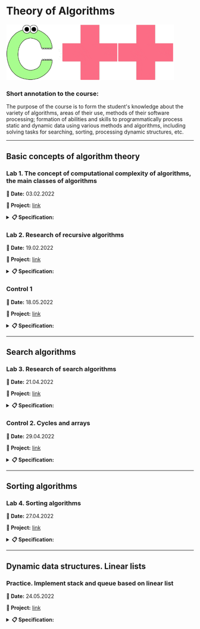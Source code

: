 # **Theory of Algorithms**

<img src="img/c.gif" height="150" alt="c"><img src="img/plus.gif" height="150" alt="+"><img src="img/plus.gif" height="150" alt="+">

### **Short annotation to the course:**

The purpose of the course is to form the student's knowledge about the variety of algorithms, areas of their use, methods of their software processing; formation of abilities and skills to programmatically process static and dynamic data using various methods and algorithms, including solving tasks for searching, sorting, processing dynamic structures, etc.

---

## **Basic concepts of algorithm theory**

### **Lab 1.** The concept of computational complexity of algorithms, the main classes of algorithms

**📅 Date:** 03.02.2022

**📁 Project:** [link](lab-01/main.cpp)

<details>
<summary><b>📋 Specification:</b></summary>
The coordinates of three points of the plane are given. Check if they form a right triangle.
</details>

### **Lab 2.** Research of recursive algorithms

**📅 Date:** 19.02.2022

**📁 Project:** [link](lab-02)

<details>
<summary><b>📋 Specification:</b></summary>

Calculate the value of y by decomposing the function ƒ(x) into a Taylor series. Develop programs according to the algorithm using a recursive function and without using a recursive function.

| y              | ƒ(x)   |
| -------------- | ------ |
| (x+3) / sin(x) | sin(x) |

</details>

### **Control 1**

**📅 Date:** 18.05.2022

**📁 Project:** [link](control-01/main.cpp)

<details>
<summary><b>📋 Specification:</b></summary>

Calculate the expression:

w = |cos(x) - cos(y)<sup>1 + 2sin<sup>2</sup>(y)</sup>| \* (1 + z + z<sup>2</sup> / 2 + z<sup>4</sup> / 4

if x = 0.4 _ 10<sup>4</sup>, y = -0.875, z = -0.475 _ 10<sup>-3</sup>, w = 1.9873)

</details>

---

## **Search algorithms**

### **Lab 3.** Research of search algorithms

**📅 Date:** 21.04.2022

**📁 Project:** [link](lab-03/main.cpp)

<details>
<summary><b>📋 Specification:</b></summary>

1. For a given table, implement search algorithms using the specified methods.

2. Determine the number of comparisons when performing different algorithms.

Note: Input arrays of integers contain 500 elements with random numbers with values from 0 to N - 1. N = 1000.

| The purpose of the search                                                            |
| ------------------------------------------------------------------------------------ |
| Number of elements from 0 to N - 1 in the array B. Search algorithms: linear, binary |

</details>

### **Control 2. Cycles and arrays**

**📅 Date:** 29.04.2022

**📁 Project:** [link](control-02/main.cpp)

<details>
<summary><b>📋 Specification:</b></summary>

1. Write a program that does the following: the user enters his year of birth and the program displays the word "Hello" as many times as he is old.
2. Write a program that generates and displays an array of 10 random numbers in the range -100 to 100, displays the index of the third negative element.

</details>

---

## **Sorting algorithms**

### **Lab 4.** Sorting algorithms

**📅 Date:** 27.04.2022

**📁 Project:** [link](lab-04/main.cpp)

<details>
<summary><b>📋 Specification:</b></summary>

1. Generate an array of dimension 1000 elements:

   - sorted by ascending;
   - with random elements from 0 to 1000;
   - sorted in descending order.

2. For the data of table to implement algorithms of sorting in ascending order, receiving the following variables:

   - number of comparisons;
   - number of exchanges.

3. The results of the experiment are presented in the form of a table.

| Method 1         | Method 2          | Method 3       |
| ---------------- | ----------------- | -------------- |
| "Bubbles" method | Sort by selection | Shell's method |

</details>

---

## **Dynamic data structures. Linear lists**

### **Practice.** Implement stack and queue based on linear list

**📅 Date:** 24.05.2022

**📁 Project:** [link](practice)

<details>
<summary><b>📋 Specification:</b></summary>

Create your own stack and queue and fill them with records according to the table and display.

| Type of records                   | Number of records |
| --------------------------------- | ----------------- |
| Warehouse (goods and their value) | 10                |

</details>
